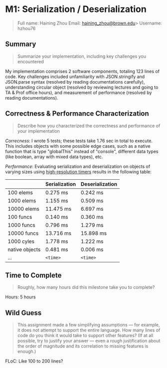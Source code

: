 # M1: Serialization / Deserialization
> Full name: Haining Zhou
> Email:  haining_zhou@brown.edu>
> Username:  hzhou76

## Summary
> Summarize your implementation, including key challenges you encountered

My implementation comprises 2 software components, totaling 123 lines of code. Key challenges included unfamiliarity with JSON.stringify and JSON.parse syntax (resolved by reading documentations carefully), understanding circular object (resolved by reviewing lectures and going to TA & Prof office hours), and measurement of performance (resolved by reading documentations).

## Correctness & Performance Characterization
> Describe how you characterized the correctness and performance of your implementation

*Correcness*: I wrote 5 tests; these tests take 1.76 sec in total to execute. This includes objects with some possible edge cases, such as a native function that is type "globalThis" instead of "console", different data types (like boolean, array with mixed data types), etc.

*Performance*: Evaluating serialization and deserialization on objects of varying sizes using [high-resolution timers](https://nodejs.org/api/perf_hooks.html) results in the following table:

|               | Serialization | Deserialization |
| ------------- | ------------- | --------------- |
| 100 elems     | 0.275 ms      | 0.242 ms        |
| 1000 elems    | 1.155 ms      | 0.509 ms        |
| 10000 elems   | 11.475 ms     | 6.697 ms        |
| 100 funcs     | 0.140 ms      | 0.360 ms        |
| 1000 funcs    | 0.796 ms      | 1.279 ms        |
| 10000 funcs   | 13.716 ms     | 15.898 ms       |
| 1000 cyles    | 1.778 ms      | 1.222 ms        |
| native objects| 0.481 ms      | 0.006 ms        |
| ...           | `<time>`      | `<time>`        |

## Time to Complete
> Roughly, how many hours did this milestone take you to complete?

Hours: 5 hours

## Wild Guess
> This assignment made a few simplifying assumptions — for example, it does not attempt to support the entire language. How many lines of code do you think it would take to support other features? (If at all possible, try to justify your answer — even a rough justification about the order of magnitude and its correlation to missing features is enough.)

FLoC: Like 100 to 200 lines?

